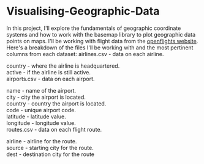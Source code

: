 # Visualising-Geographic-Data
In this project, I'll explore the fundamentals of geographic coordinate systems and how to work with the basemap library to plot geographic data points on maps. I'll be working with flight data from the [openflights website](http://openflights.org/data.html). Here's a breakdown of the files I'll be working with and the most pertinent columns from each dataset:
airlines.csv - data on each airline.

country - where the airline is headquartered.<br>
active - if the airline is still active.<br>
airports.csv - data on each airport.<br>

name - name of the airport.<br>
city - city the airport is located.<br>
country - country the airport is located.<br>
code - unique airport code.<br>
latitude - latitude value.<br>
longitude - longitude value.<br>
routes.csv - data on each flight route.<br>

airline - airline for the route.<br>
source - starting city for the route.<br>
dest - destination city for the route<br>
